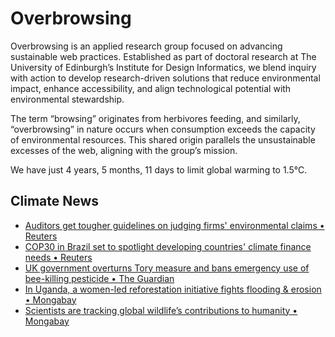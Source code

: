 # Overbrowsing

Overbrowsing is an applied research group focused on advancing sustainable web practices. Established as part of doctoral research at The University of Edinburgh’s Institute for Design Informatics, we blend inquiry with action to develop research-driven solutions that reduce environmental impact, enhance accessibility, and align technological potential with environmental stewardship.

The term “browsing” originates from herbivores feeding, and similarly, “overbrowsing” in nature occurs when consumption exceeds the capacity of environmental resources. This shared origin parallels the unsustainable excesses of the web, aligning with the group’s mission.

<!-- clock-time -->
We have just 4 years, 5 months, 11 days to limit global warming to 1.5°C.
<!-- /clock-time -->

## Climate News
<!-- clock-news -->
- [Auditors get tougher guidelines on judging firms' environmental claims • Reuters](https://www.reuters.com/sustainability/auditors-get-tougher-guidelines-judging-firms-environmental-claims-2025-01-27/ )
- [COP30 in Brazil set to spotlight developing countries' climate finance needs • Reuters](https://www.reuters.com/business/environment/cop30-brazil-set-spotlight-developing-countries-climate-finance-needs-2025-01-23/ )
- [UK government overturns Tory measure and bans emergency use of bee-killing pesticide • The Guardian](https://www.theguardian.com/environment/2025/jan/23/government-decision-not-to-authorise-pesticide-is-sweet-as-honey-for-pollinators )
- [In Uganda, a women-led reforestation initiative fights flooding & erosion • Mongabay](https://news.mongabay.com/2025/01/in-uganda-a-women-led-reforestation-initiative-fights-flooding-erosion/ )
- [Scientists are tracking global wildlife’s contributions to humanity • Mongabay](https://news.mongabay.com/2025/01/scientists-are-tracking-global-wildlifes-contributions-to-humanity/ )
<!-- /clock-news -->
